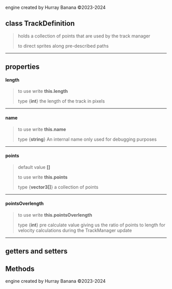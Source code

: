 engine created by Hurray Banana &copy;2023-2024
## class TrackDefinition
> holds a collection of points that are used by the track manager
> 
> to direct sprites along pre-described paths
> 
> 

---

## properties
#### length
> to use write **this.length**
> 
> 
> type {**int**} the length of the track in pixels
> 
> 

---

#### name
> to use write **this.name**
> 
> 
> type {**string**} An internal name only used for debugging purposes
> 
> 

---

#### points
> default value **[]**
> 
> to use write **this.points**
> 
> 
> type {**vector3[]**} a collection of points
> 
> 

---

#### pointsOverlength
> to use write **this.pointsOverlength**
> 
> 
> type {**int**} pre calculate value giving us the ratio of points to length for velocity calculations during the TrackManager update
> 
> 

---

## getters and setters
## Methods
engine created by Hurray Banana &copy;2023-2024
